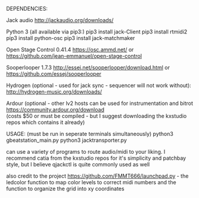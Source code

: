 DEPENDENCIES:

Jack audio
    http://jackaudio.org/downloads/
    
Python 3 (all available via pip3:)
    pip3 install jack-Client
    pip3 install rtmidi2
    pip3 install python-osc
    pip3 install jack-matchmaker
    
Open Stage Control 0.41.4
    https://osc.ammd.net/
    or
    https://github.com/jean-emmanuel/open-stage-control
    
Sooperlooper 1.7.3
    http://essej.net/sooperlooper/download.html
    or
    https://github.com/essej/sooperlooper
    
Hydrogen (optional - used for jack sync - sequencer will not work without):
    http://hydrogen-music.org/downloads/
    
Ardour (optional - other lv2 hosts can be used for instrumentation and bitrot
    https://community.ardour.org/download  
    (costs $50 or must be compiled - but I suggest downloading the kxstudio repos which contains it already)
 
USAGE: (must be run in seperate terminals simultaneously)
    python3 gbeatstation_main.py
    python3 jacktransporter.py
    
    
can use a variety of programs to route audio/midi to your liking. I recommend catia from the kxstudio repos for it's simplicity and patchbay style, but I believe qjackctl is quite commonly used as well






also credit to the project https://github.com/FMMT666/launchpad.py - the ledcolor function to map color levels to correct midi numbers and the function to organize the grid into xy coordinates